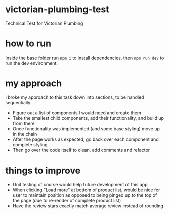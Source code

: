 # victorian-plumbing-test
Technical Test for Victorian Plumbing

# how to run
Inside the base folder run `npm i` to install dependencies, then `npm run dev` to run the dev environment.

# my approach
I broke my approach to this task down into sections, to be handled sequentially:
- Figure out a list of components I would need and create them
- Take the smallest child components, add their functionality, and build up from there
- Once functionality was implemented (and some base styling) move up in the chain
- After the page works as expected, go back over each component and complete styling
- Then go over the code itself to clean, add comments and refactor

# things to improve
- Unit testing of course would help future development of this app
- When clicking "Load more" at bottom of product list, would be nice for user to maintain position as opposed to being pinged up to the top of the page (due to re-render of complete product list)
- Have the review stars exactly match average review instead of rounding